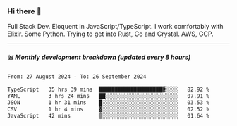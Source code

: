 ### Hi there 👋

Full Stack Dev. Eloquent in JavaScript/TypeScript. I work comfortably with Elixir. Some Python. Trying to get into Rust, Go and Crystal. AWS, GCP.

***

##### 📊 Monthly development breakdown (updated every 8 hours)

<!--START_SECTION:waka-->

```txt
From: 27 August 2024 - To: 26 September 2024

TypeScript   35 hrs 39 mins  ████████████████████▓░░░░   82.92 %
YAML         3 hrs 24 mins   ██░░░░░░░░░░░░░░░░░░░░░░░   07.91 %
JSON         1 hr 31 mins    █░░░░░░░░░░░░░░░░░░░░░░░░   03.53 %
CSV          1 hr 4 mins     ▓░░░░░░░░░░░░░░░░░░░░░░░░   02.52 %
JavaScript   42 mins         ▒░░░░░░░░░░░░░░░░░░░░░░░░   01.64 %
```

<!--END_SECTION:waka-->
